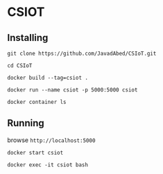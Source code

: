 # CSIOT


## Installing

`git clone https://github.com/JavadAbed/CSIoT.git`

`cd CSIoT`

`docker build --tag=csiot .`

`docker run --name csiot -p 5000:5000 csiot`

`docker container ls`

## Running


browse `http://localhost:5000`

`docker start csiot`

`docker exec -it csiot bash`
